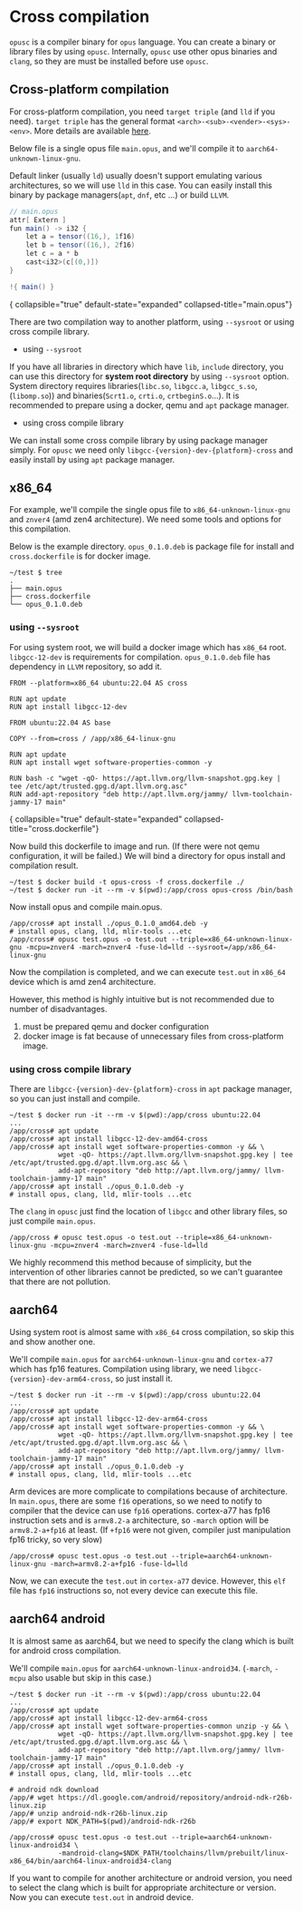 # Cross compilation

`opusc` is a compiler binary for `opus` language. You can create a binary or library files by using `opusc`.
Internally, `opusc` use other opus binaries and `clang`, so they are must be installed before use `opusc`.

## Cross-platform compilation

For cross-platform compilation, you need `target triple` (and `lld` if you need). `target triple` has the general
format `<arch>-<sub>-<vender>-<sys>-<env>`. More details are
available [here](https://clang.llvm.org/docs/CrossCompilation.html).

Below file is a single opus file `main.opus`, and we'll compile it to `aarch64-unknown-linux-gnu`.

Default linker (usually `ld`) usually doesn't support emulating various architectures, so we will use `lld` in this
case. You can easily install this
binary by package managers(`apt`, `dnf`, etc ...) or build `LLVM`.

```C#
// main.opus
attr[ Extern ]
fun main() -> i32 {
    let a = tensor((16,), 1f16)
    let b = tensor((16,), 2f16)
    let c = a * b
    cast<i32>(c[(0,)])
}

!{ main() }
```

{ collapsible="true" default-state="expanded" collapsed-title="main.opus"}

There are two compilation way to another platform, using `--sysroot` or using cross compile library.

- using `--sysroot`

If you have all libraries in directory which have `lib`, `include` directory, you can use this directory for **system
root directory** by using `--sysroot` option. System directory requires
libraries(`libc.so`, `libgcc.a`, `libgcc_s.so`, (`libomp.so`)) and binaries(`Scrt1.o`, `crti.o`, `crtbeginS.o`...). It
is recommended to prepare using a docker, qemu and `apt` package manager.

- using cross compile library

We can install some cross compile library by using package manager simply. For `opusc` we need
only `libgcc-{version}-dev-{platform}-cross` and easily install by using `apt` package manager.

## x86_64

For example, we'll compile the single opus file to `x86_64-unknown-linux-gnu` and `znver4` (amd zen4 architecture). We
need some tools and options for this compilation.

Below is the example directory. `opus_0.1.0.deb` is package file for install and `cross.dockerfile` is for docker
image.

```Shell
~/test $ tree
.
├── main.opus
├── cross.dockerfile
└── opus_0.1.0.deb
```

### using `--sysroot`

For using system root, we will build a docker image which has `x86_64` root. `libgcc-12-dev` is requirements for
compilation. `opus_0.1.0.deb` file has dependency in `LLVM` repository, so add it.

```Docker
FROM --platform=x86_64 ubuntu:22.04 AS cross

RUN apt update
RUN apt install libgcc-12-dev

FROM ubuntu:22.04 AS base 

COPY --from=cross / /app/x86_64-linux-gnu

RUN apt update
RUN apt install wget software-properties-common -y

RUN bash -c "wget -qO- https://apt.llvm.org/llvm-snapshot.gpg.key | tee /etc/apt/trusted.gpg.d/apt.llvm.org.asc"
RUN add-apt-repository "deb http://apt.llvm.org/jammy/ llvm-toolchain-jammy-17 main"
```

{ collapsible="true" default-state="expanded" collapsed-title="cross.dockerfile"}

Now build this dockerfile to image and run. (If there were not qemu configuration, it will be failed.) We will bind a
directory for opus install and compilation result.

```Shell
~/test $ docker build -t opus-cross -f cross.dockerfile ./ 
~/test $ docker run -it --rm -v $(pwd):/app/cross opus-cross /bin/bash
```

Now install opus and compile main.opus.

```Shell
/app/cross# apt install ./opus_0.1.0_amd64.deb -y
# install opus, clang, lld, mlir-tools ...etc
/app/cross# opusc test.opus -o test.out --triple=x86_64-unknown-linux-gnu -mcpu=znver4 -march=znver4 -fuse-ld=lld --sysroot=/app/x86_64-linux-gnu
```

Now the compilation is completed, and we can execute `test.out` in `x86_64` device which is amd zen4 architecture.

However, this method is highly intuitive but is not recommended due to number of disadvantages.

1. must be prepared qemu and docker configuration
2. docker image is fat because of unnecessary files from cross-platform image.

### using cross compile library

There are `libgcc-{version}-dev-{platform}-cross` in `apt` package manager, so you can just install and compile.

```Shell
~/test $ docker run -it --rm -v $(pwd):/app/cross ubuntu:22.04
...
/app/cross# apt update
/app/cross# apt install libgcc-12-dev-amd64-cross
/app/cross# apt install wget software-properties-common -y && \
            wget -qO- https://apt.llvm.org/llvm-snapshot.gpg.key | tee /etc/apt/trusted.gpg.d/apt.llvm.org.asc && \
            add-apt-repository "deb http://apt.llvm.org/jammy/ llvm-toolchain-jammy-17 main"
/app/cross# apt install ./opus_0.1.0.deb -y
# install opus, clang, lld, mlir-tools ...etc
```

The `clang` in `opusc` just find the location of `libgcc` and other library files, so just compile `main.opus`.

```Shell
/app/cross # opusc test.opus -o test.out --triple=x86_64-unknown-linux-gnu -mcpu=znver4 -march=znver4 -fuse-ld=lld
```

We highly recommend this method because of simplicity, but the intervention of other libraries cannot be predicted, so
we can't guarantee that there are not pollution.

## aarch64

Using system root is almost same with `x86_64` cross compilation, so skip this and show another one.

We'll compile `main.opus` for `aarch64-unknown-linux-gnu` and `cortex-a77` which has fp16 features. Compilation using
library, we need `libgcc-{version}-dev-arm64-cross`, so just install it.

```Shell
~/test $ docker run -it --rm -v $(pwd):/app/cross ubuntu:22.04
...
/app/cross# apt update
/app/cross# apt install libgcc-12-dev-arm64-cross
/app/cross# apt install wget software-properties-common -y && \
            wget -qO- https://apt.llvm.org/llvm-snapshot.gpg.key | tee /etc/apt/trusted.gpg.d/apt.llvm.org.asc && \
            add-apt-repository "deb http://apt.llvm.org/jammy/ llvm-toolchain-jammy-17 main"
/app/cross# apt install ./opus_0.1.0.deb -y
# install opus, clang, lld, mlir-tools ...etc
```

Arm devices are more complicate to compilations because of architecture. In `main.opus`, there are some `f16`
operations, so we need to notify to compiler that the device can use `fp16` operations. cortex-a77 has fp16 instruction
sets and is `armv8.2-a` architecture, so `-march` option will be `armv8.2-a+fp16` at least. (If `+fp16` were not given,
compiler just manipulation fp16 tricky, so very slow)

```Shell
/app/cross# opusc test.opus -o test.out --triple=aarch64-unknown-linux-gnu -march=armv8.2-a+fp16 -fuse-ld=lld 
```

Now, we can execute the `test.out` in `cortex-a77` device. However, this `elf` file has `fp16` instructions so, not
every device can execute this file.

## aarch64 android

It is almost same as aarch64, but we need to specify the clang which is built for android cross compilation.

We'll compile `main.opus` for `aarch64-unknown-linux-android34`. (`-march`, `-mcpu` also usable but skip in this case.)

```Shell
~/test $ docker run -it --rm -v $(pwd):/app/cross ubuntu:22.04
...
/app/cross# apt update
/app/cross# apt install libgcc-12-dev-arm64-cross
/app/cross# apt install wget software-properties-common unzip -y && \
            wget -qO- https://apt.llvm.org/llvm-snapshot.gpg.key | tee /etc/apt/trusted.gpg.d/apt.llvm.org.asc && \
            add-apt-repository "deb http://apt.llvm.org/jammy/ llvm-toolchain-jammy-17 main"
/app/cross# apt install ./opus_0.1.0.deb -y
# install opus, clang, lld, mlir-tools ...etc

# android ndk download
/app/# wget https://dl.google.com/android/repository/android-ndk-r26b-linux.zip
/app/# unzip android-ndk-r26b-linux.zip 
/app/# export NDK_PATH=$(pwd)/android-ndk-r26b
```

```Shell
/app/cross# opusc test.opus -o test.out --triple=aarch64-unknown-linux-android34 \
            -mandroid-clang=$NDK_PATH/toolchains/llvm/prebuilt/linux-x86_64/bin/aarch64-linux-android34-clang
```

If you want to compile for another architecture or android version, you need to select the clang which is built for
appropriate architecture or version. Now you can execute `test.out` in android device.

